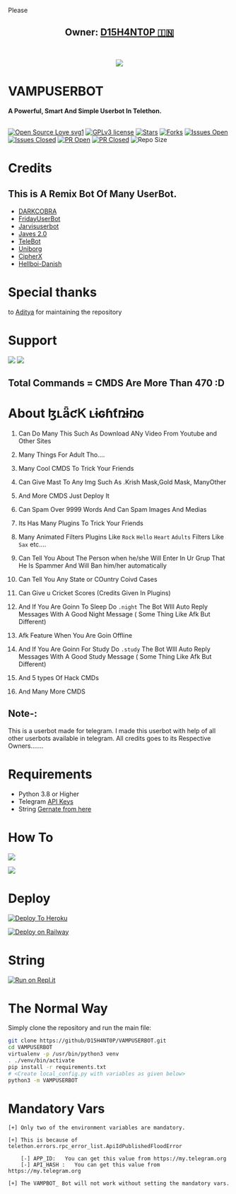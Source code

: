 Please
<h2 align="center"><b>Owner: <a href="https://telegram.dog/D15H4NT0P">D15H4NT0P 🇮🇳</a></b></h2>
<br>
<p align="center"><a href="https://t.me/VAMPBOT_support"><img src="https://telegra.ph/file/07d55d71944a852ac6d5e.jpg"></a></p> 
</p>
<h1>VAMPUSERBOT</h1>
<b>A Powerful, Smart And Simple Userbot In Telethon.</b>
<br>
<br>

[![Open Source Love svg1](https://badges.frapsoft.com/os/v1/open-source.png?v=103)]( https://github.com/D15H4NT0P/VAMPUSERBOT)
[![GPLv3 license](https://img.shields.io/badge/License-GPLv3-blue.svg?&style=flat-square)]( https://github.com/D15H4NT0P/VAMPUSERBOT#copyright--license)
[![Stars](https://img.shields.io/github/stars/D15H4NT0P/VAMPUSERBOT?&style=flat-square)]( https://github.com/D15H4NT0P/VAMPUSERBOT/stargazers)
[![Forks](https://img.shields.io/github/forks/D15H4NT0P/VAMPUSERBOT?&style=flat-square)]( https://github.com/D15H4NT0P/VAMPUSERBOT/network/members)
[![Issues Open](https://img.shields.io/github/issues/D15H4NT0P/VAMPUSERBOT?&style=flat-square)]( https://github.com/D15H4NT0P/VAMPUSERBOT/issues)
[![Issues Closed](https://img.shields.io/github/issues-closed/D15H4NT0P/VAMPUSERBOT?&style=flat-square)]( https://github.com/D15H4NT0P/VAMPUSERBOT/issues?q=is:closed)
[![PR Open](https://img.shields.io/github/issues-pr/D15H4NT0P/VAMPUSERBOT?&style=flat-square)]( https://github.com/D15H4NT0P/VAMPUSERBOT/pulls)
[![PR Closed](https://img.shields.io/github/issues-pr-closed/D15H4NT0P/VAMPUSERBOT?&style=flat-square)]( https://github.com/D15H4NT0P/VAMPUSERBOT/pulls?q=is:closed)
![Repo Size](https://img.shields.io/github/repo-size/D15H4NT0P/VAMPUSERBOT?style=flat-square)
<br>


# Credits 
## This is A Remix Bot Of Many UserBot.
* [DARKCOBRA](https://github.com/DARK-COBRA/DARKCOBRA)
* [FridayUserBot](https://github.com/DevsExpo/FridayUserbot)
* [Jarvisuserbot](https://github.com/Jarvis-Works/JarvisUserbot)
* [Javes 2.0](https://github.com/Javes786/javes-2.0)
* [TeleBot](https://github.com/xditya/TeleBot)
* [Uniborg](https://github.com/SpEcHiDe/UniBorg)
* [CipherX](https://t.me/CipherXBot)
* [Hellboi-Danish](https://t.me/Hellboi-Danish)

# Special thanks
to [Aditya](https://github.com/Paramatin-OP) for maintaining the repository

# Support
<a href="https://t.me/VAMPBOT_official"><img src="https://img.shields.io/badge/Join-Support%20Channel-red.svg?style=for-the-badge&logo=Telegram"></a>
<a href="https://t.me/VAMPBOT_support"><img src="https://img.shields.io/badge/Join-Support%20Group-blue.svg?style=for-the-badge&logo=Telegram"></a>

## Total Commands = CMDS Are More Than 470 :D
# About ɮʟǟƈᏦ ʟɨɢɦƭռɨռɢ

1. Can Do Many This Such As Download ANy Video From Youtube and Other Sites

2. Many Things For Adult Tho....

3. Many Cool CMDS To Trick Your Friends

4. Can Give Mast To Any Img Such As .Krish Mask,Gold Mask, ManyOther

5. And More CMDS Just Deploy It 

6. Can Spam Over 9999 Words And Can Spam Images And Medias

7. Its Has Many Plugins To Trick Your Friends 

8. Many  Animated Filters Plugins Like ```Rock``` ```Hello```  ```Heart```  ```Adults``` Filters Like ``Sax`` etc....

9. Can Tell You About The Person when he/she Will Enter In Ur Grup That He Is Spammer And Will Ban him/her automatically

10. Can Tell You Any State or COuntry Coivd Cases

11. Can Give u Cricket Scores (Credits Given In Plugins)

12. And If You Are Goinn To Sleep Do ```.night``` The Bot WIll Auto Reply Messages With A Good Night Message ( Some Thing Like Afk But Different)

13. Afk Feature When You Are Goin Offline

14. And If You Are Goinn For Study  Do ```.study``` The Bot WIll Auto Reply Messages With A Good Study Message ( Some Thing Like Afk But Different)

15. And 5 types Of Hack CMDs

16. And Many More CMDS 



## Note-: 

This is a userbot made for telegram. I made this userbot with help of all other userbots available in telegram. All credits goes to its Respective Owners.......

# Requirements 
* Python 3.8 or Higher
* Telegram [API Keys](https://my.telegram.org/apps)
* String [Gernate from here](https://repl.it/@Anmol10H/VAMPBOT_-Repl#main.py)


# How To

<a href="https://youtu.be/xfHcm_e92eQ"><img src="https://img.shields.io/badge/How%20To-Deploy-red.svg?logo=Youtube"></a>

<a href="https://app.gitbook.com/@poxsisofficial/s/blackVAMPUSERBOT /"><img src="https://img.shields.io/badge/Read%20More-GitBook-red.svg"></a>

# Deploy

[![Deploy To Heroku](https://www.herokucdn.com/deploy/button.svg)](https://heroku.com/deploy?template=https://github.com/D15H4NT0P/VAMPUSERBOT)

[![Deploy on Railway](https://railway.app/button.svg)](https://railway.app/new/template?template=https%3A%2F%2Fgithub.com%2FD15H4NT0P%2FVAMPUSERBOT&envs=ALIVE_NAME%2CAPP_ID%2CAPI_HASH%2CSTRING_SESSION%2CCOMBINED_GROUP_ID%2CTG_BOT_TOKEN_BF_HER%2CTG_BOT_USER_NAME_BF_HER&ALIVE_NAMEDesc=Ur+Telegram+username+with+starts+with+@&APP_IDDesc=Get+this+value+from+my.telegram.org%21+Please+do+not+steal&API_HASHDesc=Get+this+value+from+my.telegram.org%21+Please+do+not+steal&STRING_SESSIONDesc=Get+this+value+by+running+python3+telesetup.py+locally+or+https%3A%2F%2Freplit.com%2F%40Paramatin%2FVAMPBOT_-Repl%23main.py+online.&COMBINED_GROUP_IDDesc=This+is+all+in+one+group+id.+just+add+%40Missrose_bot+to+your+private+group+and+do+%2Fid&TG_BOT_TOKEN_BF_HERDesc=Needed+for+inline+buttons+maker.+Make+a+bot+at+http%3A%2F%2Ftelegram.dog%2FBotFather+and+get+the+token+of+your+bot.+Get+it+else+.help+won%27t+work.&TG_BOT_USER_NAME_BF_HERDesc=Needed+for+inline+buttons+maker.+Make+a+bot+at+http%3A%2F%2Ftelegram.dog%2FBotFather+and+get+the+username+of+your+bot.+Get+it+else+.help+won%27t+work)

# String

[![Run on Repl.it](https://repl.it/badge/github/D15H4NT0P/VAMPUSERBOT&theme=midnight-purple)](https://replit.com/@Paramatin/VAMPBOT_-Repl#main.py
)

# The Normal Way

Simply clone the repository and run the main file:
```sh
git clone https://github/D15H4NT0P/VAMPUSERBOT.git
cd VAMPUSERBOT 
virtualenv -p /usr/bin/python3 venv
. ./venv/bin/activate
pip install -r requirements.txt
# <Create local_config.py with variables as given below>
python3 -m VAMPUSERBOT
```




# Mandatory Vars
```
[+] Only two of the environment variables are mandatory.

[+] This is because of telethon.errors.rpc_error_list.ApiIdPublishedFloodError

    [-] APP_ID:   You can get this value from https://my.telegram.org
    [-] API_HASH :   You can get this value from https://my.telegram.org
    
[+] The VAMPBOT_ Bot will not work without setting the mandatory vars.
```
